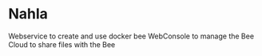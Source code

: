Nahla
=====

Webservice to create and use docker bee
WebConsole to manage the Bee
Cloud to share files with the Bee

